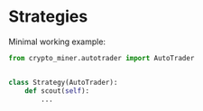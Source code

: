 # Strategies

Minimal working example:

```python
from crypto_miner.autotrader import AutoTrader


class Strategy(AutoTrader):
    def scout(self):
        ...
```